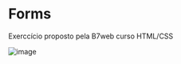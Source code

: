 # Forms
 Exerccício proposto pela B7web curso HTML/CSS
 
 ![image](https://user-images.githubusercontent.com/66069561/144490604-804de00c-5110-4132-9a23-411ea83f5f46.png)


